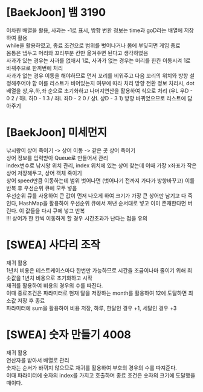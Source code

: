 # [BaekJoon] 뱀 3190
이차원 배열을 활용, 사과는 -1로 표시, 방향 변환 정보는 time과 goD라는 배열에 저장하여 활용  
while을 활용하였고, 종료 조건으로 범위를 벗어나거나 몸에 부딪히면 게임 종료  
몸통은 냅두고 머리와 꼬리부분 칸만 옮겨주면 된다고 생각하였음  
사과가 있는 경우는 사과를 없애서 1로, 사과가 없는 경우는 머리를 한칸 이동시켜 1로 바꿔주므로 한꺼번에 처리  
사과가 없는 경우 이동을 해야하므로 먼저 꼬리를 비워주고 다음 꼬리의 위치와 방향 설정해주어야 함 이를 리스트가 비어있는지 여부에 따라 처리
방향 전환 정보 처리시, dot배열을 상,우,하,좌 순으로 초기화하고 나머지연산을 활용하여 식으로 처리 (우L 우D - 0 2 / 하L 하D - 1 3 / 좌L 좌D - 2 0 / 상L 상D - 3 1)  방향 바뀌었으므로 리스트에 담아주기

# [BaekJoon] 미세먼지
낚시왕이 상어 죽이기 -> 상어 이동 -> 같은 곳 상어 죽이기  
상어 정보를 입력받아 Queue로 만들어서 관리  
index변수로 낚시왕 위치 관리, index 위치에 있는 상어 찾는데 이때 가장 x좌표가 작은 상어 저장해두고, 상어 객체 죽이기  
상어 speed만큼 이동하는데 범위 벗어나면 (벗어나기 전까지 가다가 방향바꾸고) 이를 반복 후 우선순위 큐에 모두 넣음  
우선순위 큐를 사용하여 큰 값이 먼저 나오게 하여 크기가 가장 큰 상어만 남기고 다 죽인다, HashMap을 활용하여 우선순위 큐에서 꺼낸 순서대로 넣고 이미 존재한다면 버린다. 이 값들을 다시 큐에 넣고 반복  
!!! 상어가 한 칸씩 이동하게 할 경우 시간초과가 난다는 점을 유의  



# [SWEA] 사다리 조작  
재귀 활용  
1년치 비용은 테스트케이스마다 한번만 가능하므로 시간을 조금이나마 줄이기 위해 최솟값을 1년치 비용으로 초기화하고 시작  
재귀를 활용하여 비용의 경우의 수를 따진다.  
이때 종료조건은 파라미터로 현재 달을 저장하는 month를 활용하여 12에 도달하면 최소값 저장 후 종료  
파라미터에 sum을 활용하여 비용 저장, 하루, 한달인 경우 +1, 세달인 경우 +3  



# [SWEA] 숫자 만들기 4008  
재귀 활용  
연산자를 받아서 배열로 관리  
숫자는 순서가 바뀌지 않으므로 재귀를 활용하여 부호의 경우의 수를 따져준다.  
이때 파라미터에 숫자의 index를 가지고 호출하며 종료 조건은 숫자의 크기에 도달했을 때이다.   
